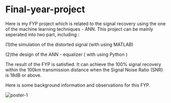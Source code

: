 # Final-year-project

Here is my FYP project which is related to the signal recovery using the one of the machine learning techniques - ANN. This project can be mainly seperated into two part, including :

(1)the simulation of the distorted signal (with using MATLAB)

(2)the design of the ANN - equalizer ( with using Python )

The result of the FYP is satisfied. It can achieve the 100% signal recovery within the 100km transmission distance when the Signal Noise Ratio (SNR) is 18dB or above.  

Here is some background information and observations for this FYP.

![poster-1](https://user-images.githubusercontent.com/81594307/116197783-bbd99100-a767-11eb-8aad-e0d8a59976e6.jpg)
